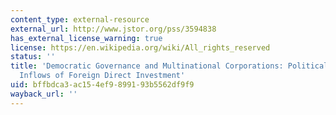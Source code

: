 ```yaml
---
content_type: external-resource
external_url: http://www.jstor.org/pss/3594838
has_external_license_warning: true
license: https://en.wikipedia.org/wiki/All_rights_reserved
status: ''
title: 'Democratic Governance and Multinational Corporations: Political Regimes and
  Inflows of Foreign Direct Investment'
uid: bffbdca3-ac15-4ef9-8991-93b5562df9f9
wayback_url: ''
---
```

